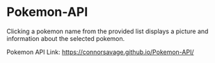 # Pokemon-API

Clicking a pokemon name from the provided list displays a picture and information about the selected pokemon.

Pokemon API Link: https://connorsavage.github.io/Pokemon-API/
